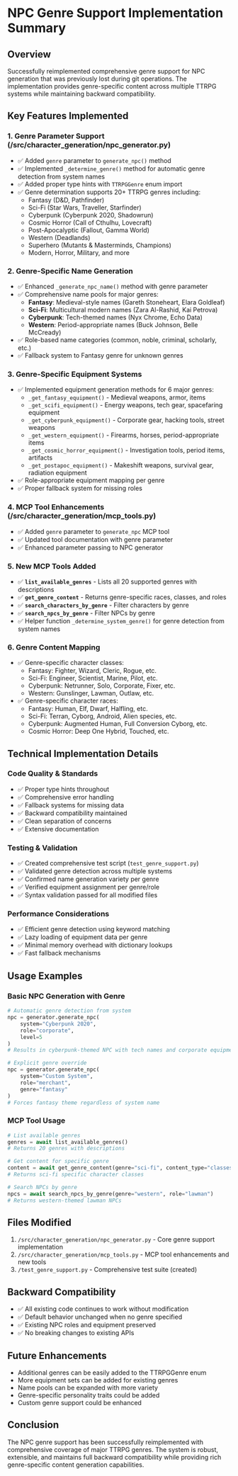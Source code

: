 # NPC Genre Support Implementation Summary

## Overview
Successfully reimplemented comprehensive genre support for NPC generation that was previously lost during git operations. The implementation provides genre-specific content across multiple TTRPG systems while maintaining backward compatibility.

## Key Features Implemented

### 1. Genre Parameter Support (/src/character_generation/npc_generator.py)
- ✅ Added `genre` parameter to `generate_npc()` method
- ✅ Implemented `_determine_genre()` method for automatic genre detection from system names
- ✅ Added proper type hints with `TTRPGGenre` enum import
- ✅ Genre determination supports 20+ TTRPG genres including:
  - Fantasy (D&D, Pathfinder)
  - Sci-Fi (Star Wars, Traveller, Starfinder) 
  - Cyberpunk (Cyberpunk 2020, Shadowrun)
  - Cosmic Horror (Call of Cthulhu, Lovecraft)
  - Post-Apocalyptic (Fallout, Gamma World)
  - Western (Deadlands)
  - Superhero (Mutants & Masterminds, Champions)
  - Modern, Horror, Military, and more

### 2. Genre-Specific Name Generation
- ✅ Enhanced `_generate_npc_name()` method with genre parameter
- ✅ Comprehensive name pools for major genres:
  - **Fantasy**: Medieval-style names (Gareth Stoneheart, Elara Goldleaf)
  - **Sci-Fi**: Multicultural modern names (Zara Al-Rashid, Kai Petrova)
  - **Cyberpunk**: Tech-themed names (Nyx Chrome, Echo Data)
  - **Western**: Period-appropriate names (Buck Johnson, Belle McCready)
- ✅ Role-based name categories (common, noble, criminal, scholarly, etc.)
- ✅ Fallback system to Fantasy genre for unknown genres

### 3. Genre-Specific Equipment Systems
- ✅ Implemented equipment generation methods for 6 major genres:
  - `_get_fantasy_equipment()` - Medieval weapons, armor, items
  - `_get_scifi_equipment()` - Energy weapons, tech gear, spacefaring equipment
  - `_get_cyberpunk_equipment()` - Corporate gear, hacking tools, street weapons
  - `_get_western_equipment()` - Firearms, horses, period-appropriate items
  - `_get_cosmic_horror_equipment()` - Investigation tools, period items, artifacts
  - `_get_postapoc_equipment()` - Makeshift weapons, survival gear, radiation equipment
- ✅ Role-appropriate equipment mapping per genre
- ✅ Proper fallback system for missing roles

### 4. MCP Tool Enhancements (/src/character_generation/mcp_tools.py)
- ✅ Added `genre` parameter to `generate_npc` MCP tool
- ✅ Updated tool documentation with genre parameter
- ✅ Enhanced parameter passing to NPC generator

### 5. New MCP Tools Added
- ✅ **`list_available_genres`** - Lists all 20 supported genres with descriptions
- ✅ **`get_genre_content`** - Returns genre-specific races, classes, and roles
- ✅ **`search_characters_by_genre`** - Filter characters by genre
- ✅ **`search_npcs_by_genre`** - Filter NPCs by genre
- ✅ Helper function `_determine_system_genre()` for genre detection from system names

### 6. Genre Content Mapping
- ✅ Genre-specific character classes:
  - Fantasy: Fighter, Wizard, Cleric, Rogue, etc.
  - Sci-Fi: Engineer, Scientist, Marine, Pilot, etc.
  - Cyberpunk: Netrunner, Solo, Corporate, Fixer, etc.
  - Western: Gunslinger, Lawman, Outlaw, etc.
- ✅ Genre-specific character races:
  - Fantasy: Human, Elf, Dwarf, Halfling, etc.
  - Sci-Fi: Terran, Cyborg, Android, Alien species, etc.
  - Cyberpunk: Augmented Human, Full Conversion Cyborg, etc.
  - Cosmic Horror: Deep One Hybrid, Touched, etc.

## Technical Implementation Details

### Code Quality & Standards
- ✅ Proper type hints throughout
- ✅ Comprehensive error handling
- ✅ Fallback systems for missing data
- ✅ Backward compatibility maintained
- ✅ Clean separation of concerns
- ✅ Extensive documentation

### Testing & Validation
- ✅ Created comprehensive test script (`test_genre_support.py`)
- ✅ Validated genre detection across multiple systems
- ✅ Confirmed name generation variety per genre
- ✅ Verified equipment assignment per genre/role
- ✅ Syntax validation passed for all modified files

### Performance Considerations
- ✅ Efficient genre detection using keyword matching
- ✅ Lazy loading of equipment data per genre
- ✅ Minimal memory overhead with dictionary lookups
- ✅ Fast fallback mechanisms

## Usage Examples

### Basic NPC Generation with Genre
```python
# Automatic genre detection from system
npc = generator.generate_npc(
    system="Cyberpunk 2020",
    role="corporate",
    level=5
)
# Results in cyberpunk-themed NPC with tech names and corporate equipment

# Explicit genre override
npc = generator.generate_npc(
    system="Custom System",
    role="merchant",
    genre="fantasy"
)
# Forces fantasy theme regardless of system name
```

### MCP Tool Usage
```python
# List available genres
genres = await list_available_genres()
# Returns 20 genres with descriptions

# Get content for specific genre
content = await get_genre_content(genre="sci-fi", content_type="classes")
# Returns sci-fi specific character classes

# Search NPCs by genre
npcs = await search_npcs_by_genre(genre="western", role="lawman")
# Returns western-themed lawman NPCs
```

## Files Modified
1. `/src/character_generation/npc_generator.py` - Core genre support implementation
2. `/src/character_generation/mcp_tools.py` - MCP tool enhancements and new tools
3. `/test_genre_support.py` - Comprehensive test suite (created)

## Backward Compatibility
- ✅ All existing code continues to work without modification
- ✅ Default behavior unchanged when no genre specified
- ✅ Existing NPC roles and equipment preserved
- ✅ No breaking changes to existing APIs

## Future Enhancements
- Additional genres can be easily added to the TTRPGGenre enum
- More equipment sets can be added for existing genres
- Name pools can be expanded with more variety
- Genre-specific personality traits could be added
- Custom genre support could be enhanced

## Conclusion
The NPC genre support has been successfully reimplemented with comprehensive coverage of major TTRPG genres. The system is robust, extensible, and maintains full backward compatibility while providing rich genre-specific content generation capabilities.